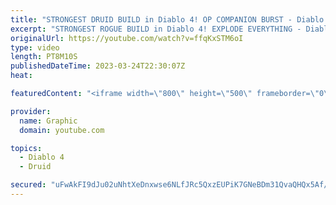 ```yaml
---
title: "STRONGEST DRUID BUILD in Diablo 4! OP COMPANION BURST - Diablo 4 Druid Build Gameplay - Druid Diablo"
excerpt: "STRONGEST ROGUE BUILD in Diablo 4! EXPLODE EVERYTHING - Diablo 4 Rogue Build Gameplay - Rogue Diablo Subscribe ..."
originalUrl: https://youtube.com/watch?v=ffqKxSTM6oI
type: video
length: PT8M10S
publishedDateTime: 2023-03-24T22:30:07Z
heat: 

featuredContent: "<iframe width=\"800\" height=\"500\" frameborder=\"0\" src=\"https://www.youtube.com/embed/ffqKxSTM6oI\" allow=\"accelerometer; autoplay; encrypted-media; gyroscope; picture-in-picture\" allowfullscreen></iframe>"

provider:
  name: Graphic
  domain: youtube.com

topics:
  - Diablo 4
  - Druid

secured: "uFwAkFI9dJu02uNhtXeDnxwse6NLfJRc5QxzEUPiK7GNeBDm31QvaQHQx5Af/ubtvM2ty5AjLXOQNPx/96Oso+oFS3UF3m2MeiTIAWsylgzeUn/KvIUlzJp8PrT58FFox1S0qBsPMF46/lSzHvFLzVPuu2Ec2NgBEgB6sm9vfjksBu1+DkUEmTtOFw+6dkV41yCWDWR5CnTAYJW+/qLLyu8jFAvudQVJ0B5DDAqhdB+9wArmomXAlEnKgBWKKd+HKXasyRlXNH1B5CXc6e6CRJhhMy9jm8k3uuJNQbp/n1EUc+4gAAkLU9uXxNQuRRXtlhU2mu0LoXlouFF1bP/HSGasorG7LsucSYg8HLuQa2ehJio25ai1/MjESgh5MWXJpaEJ/OxSZ5AyLI08FeBECd/jiH4CYkn0mgJ/bXoN4ww=;5YVG70gVnLaPD4gcZEYfnw=="
---
```


